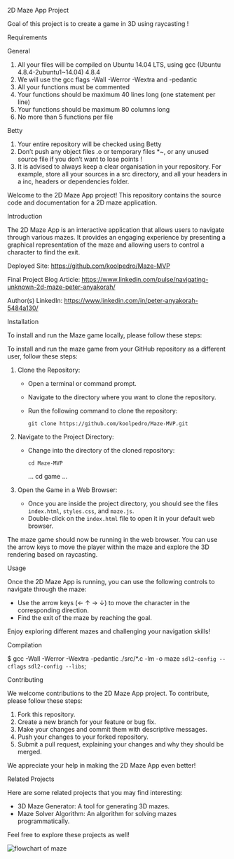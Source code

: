 2D Maze App Project

Goal of this project is to create a game in 3D using raycasting !

Requirements

General

1. All your files will be compiled on Ubuntu 14.04 LTS, using gcc (Ubuntu 4.8.4-2ubuntu1~14.04) 4.8.4
2. We will use the gcc flags -Wall -Werror -Wextra and -pedantic
3. All your functions must be commented
4. Your functions should be maximum 40 lines long (one statement per line)
5. Your functions should be maximum 80 columns long
6. No more than 5 functions per file

Betty

1. Your entire repository will be checked using Betty
2. Don’t push any object files .o or temporary files *~, or any unused source file if you don’t want to lose points !
3. It is advised to always keep a clear organisation in your repository. For example, store all your sources in a src directory, and all your headers in a inc, headers or dependencies folder.

Welcome to the 2D Maze App project! This repository contains the source code and documentation for a 2D maze application. 

Introduction

The 2D Maze App is an interactive application that allows users to navigate through various mazes. It provides an engaging experience by presenting a graphical representation of the maze and allowing users to control a character to find the exit. 

Deployed Site: https://github.com/koolpedro/Maze-MVP

Final Project Blog Article: https://www.linkedin.com/pulse/navigating-unknown-2d-maze-peter-anyakorah/

Author(s) LinkedIn: https://www.linkedin.com/in/peter-anyakorah-5484a130/

Installation

To install and run the Maze game locally, please follow these steps:

To install and run the maze game from your GitHub repository as a different user, follow these steps:

1. Clone the Repository:
   - Open a terminal or command prompt.
   - Navigate to the directory where you want to clone the repository.
   - Run the following command to clone the repository:

     ```
     git clone https://github.com/koolpedro/Maze-MVP.git
     ```

2. Navigate to the Project Directory:
   - Change into the directory of the cloned repository:

     ```
     cd Maze-MVP
     ```
     ...
     cd game
     ...
     
3. Open the Game in a Web Browser:
   - Once you are inside the project directory, you should see the files `index.html`, `styles.css`, and `maze.js`.
   - Double-click on the `index.html` file to open it in your default web browser.

The maze game should now be running in the web browser. You can use the arrow keys to move the player within the maze and explore the 3D rendering based on raycasting.




Usage

Once the 2D Maze App is running, you can use the following controls to navigate through the maze:

- Use the arrow keys (← ↑ → ↓) to move the character in the corresponding direction.
- Find the exit of the maze by reaching the goal.

Enjoy exploring different mazes and challenging your navigation skills!

Compilation

$ gcc -Wall -Werror -Wextra -pedantic ./src/*.c -lm -o maze `sdl2-config --cflags` `sdl2-config --libs`;

Contributing

We welcome contributions to the 2D Maze App project. To contribute, please follow these steps:

1. Fork this repository.
2. Create a new branch for your feature or bug fix.
3. Make your changes and commit them with descriptive messages.
4. Push your changes to your forked repository.
5. Submit a pull request, explaining your changes and why they should be merged.

We appreciate your help in making the 2D Maze App even better!

Related Projects

Here are some related projects that you may find interesting:

- 3D Maze Generator: A tool for generating 3D mazes.
- Maze Solver Algorithm: An algorithm for solving mazes programmatically.

Feel free to explore these projects as well!

![flowchart of maze](https://github.com/koolpedro/Maze-MVP/assets/110994894/b7a28b6c-e114-4d46-9bea-d9064012585a)
